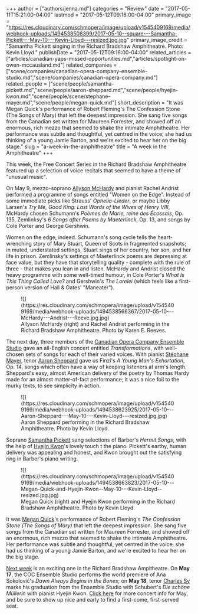 +++
author = ["authors/jenna.md"]
categories = "Review"
date = "2017-05-11T15:21:00-04:00"
lastmod = "2017-05-12T09:16:00-04:00"
primary_image = "https://res.cloudinary.com/schmopera/image/upload/v1545409169/media/webhook-uploads/1494538508399/2017-05-10--square---Samantha-Pickett---May-10---Kevin-Lloyd---resized.jpg.jpg"
primary_image_credit = "Samantha Pickett singing in the Richard Bradshaw Amphitheatre. Photo: Kevin Lloyd."
publishDate = "2017-05-12T09:16:00-04:00"
related_articles = ["articles/canadian-yaps-missed-opportunities.md","articles/spotlight-on-owen-mccausland.md"]
related_companies = ["scene/companies/canadian-opera-company-ensemble-studio.md","scene/companies/canadian-opera-company.md"]
related_people = ["scene/people/samantha-pickett.md","scene/people/aaron-sheppard.md","scene/people/hyejin-kwon.md","scene/people/scene/stephane-mayer.md","scene/people/megan-quick.md"]
short_description = "It was Megan Quick&#039;s performance of Robert Fleming&#039;s The Confession Stone (The Songs of Mary) that left the deepest impression. She sang five songs from the Canadian set written for Maureen Forrester, and showed off an enormous, rich mezzo that seemed to shake the intimate Amphitheatre. Her performance was subtle and thoughtful, yet centred in the voice; she had us thinking of a young Jamie Barton, and we&#039;re excited to hear her on the big stage."
slug = "a-week-in-the-amphitheatre"
title = "A week in the Amphitheatre"
+++

This week, the Free Concert Series in the Richard Bradshaw Amphitheatre featured up a selection of voice recitals that seemed to have a theme of "unusual music". 

On May 9, mezzo-soprano [Allyson McHardy](/scene/people/allyson-mchardy/) and pianist Rachel Andrist performed a programme of songs entitled "Women on the Edge". Instead of some immediate picks like Strauss' *Ophelia-Lieder*, or maybe Libby Larsen's *Try Me, Good King: Last Words of the Wives of Henry VIII*, McHardy chosen Schumann's *Poèmes de Marie, reine des Écossais*, Op. 135, Zemlinksy's *6 Songs after Poems by Maeterlinck*, Op. 13, and songs by Cole Porter and George Gershwin.

Women on the edge, indeed. Schumann's song cycle tells the heart-wrenching story of Mary Stuart, Queen of Scots in fragmented snapshots; in muted, understated settings, Stuart sings of her country, her son, and her life in prison. Zemlinsky's settings of Maeterlinck poems are depressing at face value, but they have that storytelling quality - complete with the rule of three - that makes you lean in and listen. McHardy and Andrist closed the heavy programme with some well-timed humour, in Cole Porter's *What Is This Thing Called Love?* and Gershwin's *The Lorelei* (which feels like a first-person version of Hall & Oates' "Maneater").

<figure data-type="image">
![](https://res.cloudinary.com/schmopera/image/upload/v1545409169/media/webhook-uploads/1494538566367/2017-05-10---McHardy---Andrist---Reeve.jpg.jpg)
<figcaption>Allyson McHardy (right) and Rachel Andrist performing in the Richard Bradshaw Amphitheatre. Photo by Karen E. Reeves.</figcaption>
</figure>

The next day, three members of the [Canadian Opera Company Ensemble Studio](/scene/companies/canadian-opera-company-ensemble-studio/) gave an all-English concert entitled *Transformations*, with well-chosen sets of songs for each of their varied voices. With pianist [Stéphane Mayer](/scene/people/stephane-mayer/), tenor [Aaron Sheppard](/scene/people/aaron-sheppard/) gave us Finzi's *A Young Man's Exhortation*, Op. 14, songs which often have a way of keeping listeners at arm's length. Sheppard's easy, almost American delivery of the poetry by Thomas Hardy made for an almost matter-of-fact performance; it was a nice foil to the murky texts, to see simplicity in action.

<figure data-type="image">
![](https://res.cloudinary.com/schmopera/image/upload/v1545409169/media/webhook-uploads/1494538623925/2017-05-10---Aaron-Sheppard---May-10---Kevin-Lloyd---resized.jpg.jpg)
<figcaption>Aaron Sheppard performing in the Richard Bradshaw Amphitheatre. Photo by Kevin Lloyd.</figcaption>
</figure>

Soprano [Samantha Pickett](/spotlight-on-samantha-pickett/) sang selections of Barber's *Hermit Songs*, with the help of [Hyejin Kwon](/scene/people/hyejin-kwon/)'s lovely touch t the piano. Pickett's earthy, human delivery was appealing and honest, and Kwon brought out the satisfying ring in Barber's piano writing.

<figure data-type="image">
![](https://res.cloudinary.com/schmopera/image/upload/v1545409169/media/webhook-uploads/1494538663823/2017-05-10---Megan-Quick-and-Hyejin-Kwon--May-10---Kevin-Lloyd--resized.jpg.jpg)
<figcaption>Megan Quick (right) and Hyejin Kwon performing in the Richard Bradshaw Amphitheatre. Photo by Kevin Lloyd.</figcaption>
</figure>

It was [Megan Quick](/scene/people/megan-quick/)'s performance of Robert Fleming's *The Confession Stone (The Songs of Mary)* that left the deepest impression. She sang five songs from the Canadian set written for Maureen Forrester, and showed off an enormous, rich mezzo that seemed to shake the intimate Amphitheatre. Her performance was subtle and thoughtful, yet centred in the voice; she had us thinking of a young Jamie Barton, and we're excited to hear her on the big stage.

[Next week](http://www.coc.ca/PerformancesAndTickets/FreeConcertSeries/May.aspx) is an exciting one in the Richard Bradshaw Ampitheatre. On **May 17**, the COC Ensemble Studio performs the world premiere of Ana Sokolović's *Dawn Always Begins in the Bones*; on **May 18**, tenor [Charles Sy](/scene/people/charles-sy/) marks his graduation from the Ensemble Studio with Schubert's *Die schöne Müllerin* with pianist Hyejin Kwon. [Click here](http://www.coc.ca/PerformancesAndTickets/FreeConcertSeries/May.aspx) for more concert info for May, and be sure to show up nice and early to find a first-come, first-served seat.
